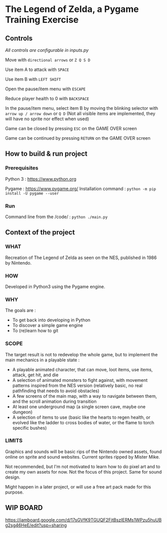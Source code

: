 # The Legend of Zelda, a Pygame Training Exercise

## Controls
_All controls are configurable in inputs.py_

Move with ```directional arrows``` or ```Z Q S D```

Use item A to attack with ```SPACE```

Use item B with ```LEFT SHIFT```

Open the pause/item menu with ```ESCAPE```

Reduce player health to 0 with ```BACKSPACE```

In the pause/item menu, select item B by moving the blinking selector with ```arrow up / arrow down``` or ```Q D```
(Not all visible items are implemented, they will have no sprite nor effect when used)

Game can be closed by pressing ```ESC``` on the GAME OVER screen

Game can be continued by pressing ```RETURN``` on the GAME OVER screen

## How to build & run project
### Prerequisites
Python 3 : https://www.python.org

Pygame :  https://www.pygame.org/
Installation command : 
```python -m pip install -U pygame --user```

### Run
Command line from the <project folder>/code/ :
```python ./main.py```

## Context of the project
### WHAT
Recreation of The Legend of Zelda as seen on the NES, published in 1986 by Nintendo.

### HOW
Developed in Python3 using the Pygame engine.

### WHY
The goals are : 
- To get back into developing in Python
- To discover a simple game engine
- To (re)learn how to git

### SCOPE
The target result is not to redevelop the whole game, but to implement the main mechanics in a playable state :
- A playable animated character, that can move, loot items, use items, attack, get hit, and die
- A selection of animated monsters to fight against, with movement patterns inspired from the NES version (relatively basic, no real pathfinding that needs to avoid obstacles)
- A few screens of the main map, with a way to navigate between them, and the scroll animation during transition
- At least one underground map (a single screen cave, maybe one dungeon)
- A selection of items to use (basic like the hearts to regen health, or evolved like the ladder to cross bodies of water, or the flame to torch specific bushes)

### LIMITS
Graphics and sounds will be basic rips of the Nintendo owned assets, found online on sprite and sound websites.
Current sprites ripped by Mister Mike. 

Not recommended, but I'm not motivated to learn how to do pixel art and to create my own assets for now.
Not the focus of this project. Same for sound design. 

Might happen in a later project, or will use a free art pack made for this purpose.

## WIP BOARD
https://jamboard.google.com/d/17sGVfK9TGUQF2FjtBszIERMs1WPzu5huUBg2sg46HeE/edit?usp=sharing